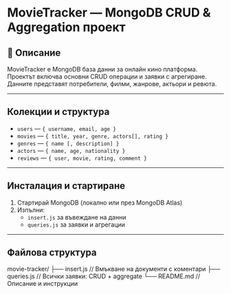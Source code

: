 #  MovieTracker — MongoDB CRUD & Aggregation проект

## 🧾 Описание

MovieTracker е MongoDB база данни за онлайн кино платформа. Проектът включва основни CRUD операции и заявки с агрегиране. Данните представят потребители, филми, жанрове, актьори и ревюта.

---

##  Колекции и структура

- `users` — `{ username, email, age }`
- `movies` — `{ title, year, genre, actors[], rating }`
- `genres` — `{ name [, description] }`
- `actors` — `{ name, age, nationality }`
- `reviews` — `{ user, movie, rating, comment }`

---

##  Инсталация и стартиране

1. Стартирай MongoDB (локално или през MongoDB Atlas)
2. Изпълни:
   - `insert.js` за въвеждане на данни
   - `queries.js` за заявки и агрегации

---

##  Файлова структура
movie-tracker/
├── insert.js  // Вмъкване на документи с коментари
├── queries.js // Всички заявки: CRUD + aggregate
└── README.md  // Описание и инструкции

